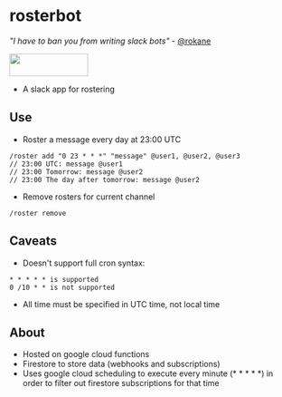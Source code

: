 # rosterbot
_"I have to ban you from writing slack bots"_ - [@rokane](https://github.com/rokane)
<html>
<a href="https://slack.com/oauth/v2/authorize?scope=incoming-webhook,commands,chat:write&client_id=1367393582980.1445120201280"><img alt=""Add to Slack"" height="40" width="139" src="https://platform.slack-edge.com/img/add_to_slack.png" srcset="https://platform.slack-edge.com/img/add_to_slack.png 1x, https://platform.slack-edge.com/img/add_to_slack@2x.png 2x" /></a>
</html>

- A slack app for rostering

## Use

- Roster a message every day at 23:00 UTC
```
/roster add "0 23 * * *" "message" @user1, @user2, @user3 
// 23:00 UTC: message @user1
// 23:00 Tomorrow: message @user2
// 23:00 The day after tomorrow: message @user2
```


- Remove rosters for current channel 
```
/roster remove
```
## Caveats

- Doesn't support full cron syntax:
```
* * * * * is supported
0 /10 * * is not supported
```

- All time must be specified in UTC time, not local time

## About
- Hosted on google cloud functions
- Firestore to store data (webhooks and subscriptions)
- Uses google cloud scheduling to execute every minute (* * * * *) in order to filter out firestore subscriptions for that time
